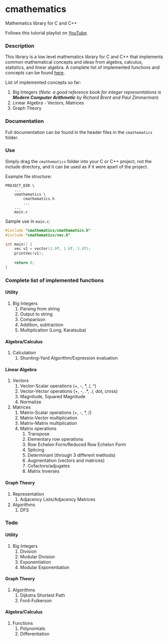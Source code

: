 # cmathematics
Mathematics library for C and C++

Follows this tutorial playlist on [YouTube](https://www.youtube.com/playlist?list=PLysLvOneEETMjrK5N-PLIYhZKwmxjGs2-).

### Description
This library is a low level mathematics library for C and C++ that implements common mathematical concepts and ideas from algebra, calculus, statistics, and linear algebra. A complete list of implemented functions and concepts can be found [here](#complete-list-of-functions).

List of implemented concepts so far:
1) Big Integers (*Note: a good reference book for integer representations is **Modern Computer Arithmetic** by Richard Brent and Paul Zimmerman*)
2) Linear Algebra - Vectors, Matrices
4) Graph Theory

### Documentation
Full documentation can be found in the header files in the `cmathematics` folder.

### Use
Simply drag the `cmathematics` folder into your C or C++ project, not the include directory, and it can be used as if it were apart of the project.

Example file structure:
```
PROJECT_DIR \
    ...
    cmathematics \
    	cmathematics.h
        ...
    ...
    main.c
```

Sample use in `main.c`:
```c
#include "cmathematics/cmathematics.h"
#include "cmathematics/vec.h"

int main() {
	vec v1 = vector(2.0f, 1.0f, 3.4f);
    printVec(v1);
    
    return 0;
}
```

### Complete list of implemented functions
#### Utility
1) Big Integers
    1) Parsing from string
    2) Output to string
    3) Comparison
    4) Addition, subtraction
    5) Multiplication (Long, Karatsuba)
#### Algebra/Calculus
1) Calculation
    1) Shunting-Yard Algorithm/Expression evaluation
#### Linear Algebra
1) Vectors
	1) Vector-Scalar operations (+, -, *, /, ^)
    2) Vector-Vector operations (+, -, .*, ./, dot, cross)
    3) Magnitude, Squared Magnitude
    4) Normalize
2) Matrices
    1) Matrix-Scalar operations (+, -, *, /)
    2) Matrix-Vector multiplication
    3) Matrix-Matrix multiplication
    4) Matrix operations
        1) Transpose
        2) Elementary row operations
        3) Row Echelon Form/Reduced Row Echelon Form
        4) Splicing
        5) Determinant (through 3 different methods)
        6) Augmentation (vectors and matrices)
        7) Cofactors/adjugates
        8) Matrix Inverses
#### Graph Theory
1) Representation
    1) Adjacency Lists/Adjacency Matrices
2) Algorithms
    1) DFS

### Todo
#### Utility
1) Big Integers
    1) Division
    2) Modular Division
    3) Exponentiation
    4) Modular Exponentiation
#### Graph Theory
1) Algorithms
    1) Dijkstra Shortest Path
    2) Ford-Fulkerson
#### Algebra/Calculus
1) Functions
    1) Polynomials
    2) Differentiation